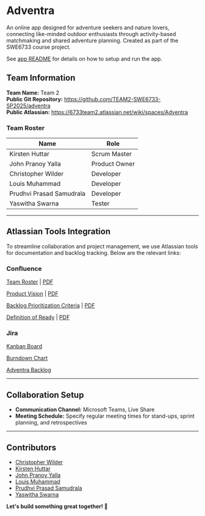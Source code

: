 # Adventra
An online app designed for adventure seekers and nature lovers, connecting like-minded outdoor enthusiasts through activity-based matchmaking and shared adventure planning. Created as part of the SWE6733 course project.

See [app README](./README.app.md) for details on how to setup and run the app.

## Team Information
**Team Name:** Team 2  
**Public Git Repository:** https://github.com/TEAM2-SWE6733-SP2025/adventra  
**Public Atlassian:** https://6733team2.atlassian.net/wiki/spaces/Adventra

### Team Roster
| Name | Role |
|------|------|
| Kirsten Huttar | Scrum Master |
| John Pranoy Yalla | Product Owner |
| Christopher Wilder | Developer |
| Louis Muhammad | Developer |
| Prudhvi Prasad Samudrala | Developer |
| Yaswitha Swarna | Tester |

---

## Atlassian Tools Integration ##
To streamline collaboration and project management, we use Atlassian tools for documentation and backlog tracking. Below are the relevant links:

### Confluence ###
[Team Roster](https://6733team2.atlassian.net/wiki/spaces/Adventra/pages/164011/Team+Roles) | [PDF](ProjectDocuments/AdventraTeamRoles.pdf)

[Product Vision](https://6733team2.atlassian.net/wiki/spaces/Adventra/pages/3375118/Adventra+Project+Vision+Document) | [PDF](ProjectDocuments/AdventraAdventraProjectVision.pdf)

[Backlog Prioritization Criteria](https://6733team2.atlassian.net/wiki/spaces/Adventra/pages/3604909/Backlog+Prioritization+Criteria) | [PDF](ProjectDocuments/AdventraBacklogPrioritizationCriteria.pdf)

[Definition of Ready](https://6733team2.atlassian.net/wiki/spaces/Adventra/pages/3604899/Definition+of+Ready+Document) | [PDF](ProjectDocuments/AdventraDefinitionofReadyDocument.pdf)

### Jira ###
[Kanban Board](https://6733team2.atlassian.net/jira/software/projects/ADVNTR/boards/1) 

[Burndown Chart](https://6733team2.atlassian.net/jira/software/projects/ADVNTR/boards/1/reports/burndown?source=overview) 

[Adventra Backlog](https://6733team2.atlassian.net/jira/software/projects/ADVNTR/boards/1/backlog) 


---

## Collaboration Setup
- **Communication Channel:** Microsoft Teams, Live Share
- **Meeting Schedule:** Specify regular meeting times for stand-ups, sprint planning, and retrospectives

---

## Contributors
- [Christopher Wilder](https://github.com/Chris-Wilder)
- [Kirsten Huttar](https://github.com/codeandcrochet)
- [John Pranoy Yalla](https://github.com/johnpranoy7)
- [Louis Muhammad](https://github.com/lmuhammad1)
- [Prudhvi Prasad Samudrala](https://github.com/samudralaprudhvi)
- [Yaswitha Swarna](https://github.com/Yaswitha05)


**Let's build something great together! 🚀**
